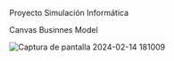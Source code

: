 Proyecto Simulación Informática 

Canvas Businnes Model

![Captura de pantalla 2024-02-14 181009](https://github.com/gabe-cloud/Generador-Texto-IA/assets/109767094/53552119-129c-4934-87b2-2cfc2ff7708d)
